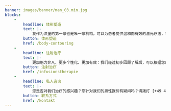 ```yaml
---
banner: images/banner/man_03.min.jpg
blocks:
    -
        headline: 体形塑造
        text: |-
            我作为汉堡的第一家也是唯一家机构，可以为患者提供温和而有效的激光疗法，可以在经典问题区域持久减脂—唯一正式批准冷激光减脂。
        button: 体形塑造
        href: /body-contouring
    -
        headline: 注射治疗
        text: |-
            更加魁力非凡、更多个性化、更加有效：我们经过初步回顾了解后，可以根据您的需求量身定制输液疗法。
        button: 注射治疗
        href: /infusionstherapie
    -
        headline: 私人咨询
        text: |-
            您是否对我们治疗的感兴趣？您针对我们的男性报价有疑问吗？请拨打 [+49 40 41 34 32 76](tel:+494041343276) 联系我们。我期待着你的佳音！
        button: 联系方式
        href: /kontakt
---
```

